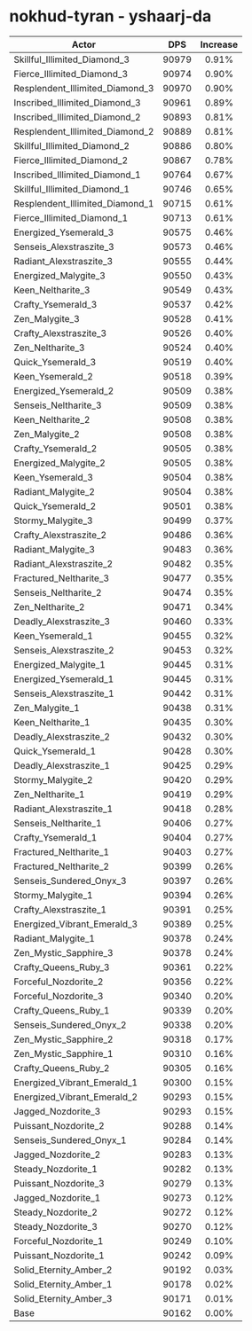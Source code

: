 # nokhud-tyran - yshaarj-da
| Actor | DPS | Increase |
|---|:---:|:---:|
|Skillful_Illimited_Diamond_3|90979|0.91%|
|Fierce_Illimited_Diamond_3|90974|0.90%|
|Resplendent_Illimited_Diamond_3|90970|0.90%|
|Inscribed_Illimited_Diamond_3|90961|0.89%|
|Inscribed_Illimited_Diamond_2|90893|0.81%|
|Resplendent_Illimited_Diamond_2|90889|0.81%|
|Skillful_Illimited_Diamond_2|90886|0.80%|
|Fierce_Illimited_Diamond_2|90867|0.78%|
|Inscribed_Illimited_Diamond_1|90764|0.67%|
|Skillful_Illimited_Diamond_1|90746|0.65%|
|Resplendent_Illimited_Diamond_1|90715|0.61%|
|Fierce_Illimited_Diamond_1|90713|0.61%|
|Energized_Ysemerald_3|90575|0.46%|
|Senseis_Alexstraszite_3|90573|0.46%|
|Radiant_Alexstraszite_3|90555|0.44%|
|Energized_Malygite_3|90550|0.43%|
|Keen_Neltharite_3|90549|0.43%|
|Crafty_Ysemerald_3|90537|0.42%|
|Zen_Malygite_3|90528|0.41%|
|Crafty_Alexstraszite_3|90526|0.40%|
|Zen_Neltharite_3|90524|0.40%|
|Quick_Ysemerald_3|90519|0.40%|
|Keen_Ysemerald_2|90518|0.39%|
|Energized_Ysemerald_2|90509|0.38%|
|Senseis_Neltharite_3|90509|0.38%|
|Keen_Neltharite_2|90508|0.38%|
|Zen_Malygite_2|90508|0.38%|
|Crafty_Ysemerald_2|90505|0.38%|
|Energized_Malygite_2|90505|0.38%|
|Keen_Ysemerald_3|90504|0.38%|
|Radiant_Malygite_2|90504|0.38%|
|Quick_Ysemerald_2|90501|0.38%|
|Stormy_Malygite_3|90499|0.37%|
|Crafty_Alexstraszite_2|90486|0.36%|
|Radiant_Malygite_3|90483|0.36%|
|Radiant_Alexstraszite_2|90482|0.35%|
|Fractured_Neltharite_3|90477|0.35%|
|Senseis_Neltharite_2|90474|0.35%|
|Zen_Neltharite_2|90471|0.34%|
|Deadly_Alexstraszite_3|90460|0.33%|
|Keen_Ysemerald_1|90455|0.32%|
|Senseis_Alexstraszite_2|90453|0.32%|
|Energized_Malygite_1|90445|0.31%|
|Energized_Ysemerald_1|90445|0.31%|
|Senseis_Alexstraszite_1|90442|0.31%|
|Zen_Malygite_1|90438|0.31%|
|Keen_Neltharite_1|90435|0.30%|
|Deadly_Alexstraszite_2|90432|0.30%|
|Quick_Ysemerald_1|90428|0.30%|
|Deadly_Alexstraszite_1|90425|0.29%|
|Stormy_Malygite_2|90420|0.29%|
|Zen_Neltharite_1|90419|0.29%|
|Radiant_Alexstraszite_1|90418|0.28%|
|Senseis_Neltharite_1|90406|0.27%|
|Crafty_Ysemerald_1|90404|0.27%|
|Fractured_Neltharite_1|90403|0.27%|
|Fractured_Neltharite_2|90399|0.26%|
|Senseis_Sundered_Onyx_3|90397|0.26%|
|Stormy_Malygite_1|90394|0.26%|
|Crafty_Alexstraszite_1|90391|0.25%|
|Energized_Vibrant_Emerald_3|90389|0.25%|
|Radiant_Malygite_1|90378|0.24%|
|Zen_Mystic_Sapphire_3|90378|0.24%|
|Crafty_Queens_Ruby_3|90361|0.22%|
|Forceful_Nozdorite_2|90356|0.22%|
|Forceful_Nozdorite_3|90340|0.20%|
|Crafty_Queens_Ruby_1|90339|0.20%|
|Senseis_Sundered_Onyx_2|90338|0.20%|
|Zen_Mystic_Sapphire_2|90318|0.17%|
|Zen_Mystic_Sapphire_1|90310|0.16%|
|Crafty_Queens_Ruby_2|90305|0.16%|
|Energized_Vibrant_Emerald_1|90300|0.15%|
|Energized_Vibrant_Emerald_2|90293|0.15%|
|Jagged_Nozdorite_3|90293|0.15%|
|Puissant_Nozdorite_2|90288|0.14%|
|Senseis_Sundered_Onyx_1|90284|0.14%|
|Jagged_Nozdorite_2|90283|0.13%|
|Steady_Nozdorite_1|90282|0.13%|
|Puissant_Nozdorite_3|90279|0.13%|
|Jagged_Nozdorite_1|90273|0.12%|
|Steady_Nozdorite_2|90272|0.12%|
|Steady_Nozdorite_3|90270|0.12%|
|Forceful_Nozdorite_1|90249|0.10%|
|Puissant_Nozdorite_1|90242|0.09%|
|Solid_Eternity_Amber_2|90192|0.03%|
|Solid_Eternity_Amber_1|90178|0.02%|
|Solid_Eternity_Amber_3|90171|0.01%|
|Base|90162|0.00%|
